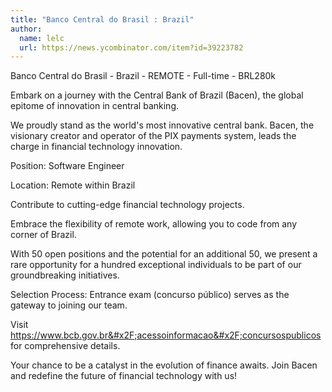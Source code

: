 ```yaml
---
title: "Banco Central do Brasil : Brazil"
author:
  name: lelc
  url: https://news.ycombinator.com/item?id=39223782
---
```

Banco Central do Brasil - Brazil - REMOTE - Full-time - BRL280k

Embark on a journey with the Central Bank of Brazil (Bacen), the global epitome of innovation in central banking.

We proudly stand as the world&#x27;s most innovative central bank. Bacen, the visionary creator and operator of the PIX payments system, leads the charge in financial technology innovation.

Position: Software Engineer

Location: Remote within Brazil

Contribute to cutting-edge financial technology projects.

Embrace the flexibility of remote work, allowing you to code from any corner of Brazil.

With 50 open positions and the potential for an additional 50, we present a rare opportunity for a hundred exceptional individuals to be part of our groundbreaking initiatives.

Selection Process: Entrance exam (concurso público) serves as the gateway to joining our team.

Visit <a href="https:&#x2F;&#x2F;www.bcb.gov.br&#x2F;acessoinformacao&#x2F;concursospublicos" rel="nofollow">https:&#x2F;&#x2F;www.bcb.gov.br&#x2F;acessoinformacao&#x2F;concursospublicos</a> for comprehensive details.

Your chance to be a catalyst in the evolution of finance awaits. Join Bacen and redefine the future of financial technology with us!
